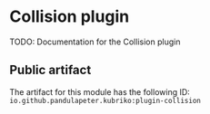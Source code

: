 # Collision plugin
TODO: Documentation for the Collision plugin

## Public artifact
The artifact for this module has the following ID:
`io.github.pandulapeter.kubriko:plugin-collision`